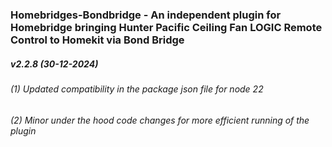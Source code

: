 ### Homebridges-Bondbridge - An independent plugin for Homebridge bringing Hunter Pacific Ceiling Fan LOGIC Remote Control to Homekit via Bond Bridge

##### v2.2.8 (30-12-2024)
###### (1) Updated compatibility in the package json file for node 22
###### (2) Minor under the hood code changes for more efficient running of the plugin            


